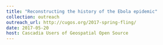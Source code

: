 ```yaml
---
title: "Reconstructing the history of the Ebola epidemic"
collection: outreach
outreach_url: http://cugos.org/2017-spring-fling/
date: 2017-05-20
host: Cascadia Users of Geospatial Open Source
---
```


